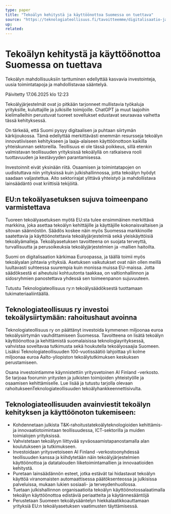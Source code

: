 ```yaml
---
type: paper
title: "Tekoälyn kehitystä ja käyttöönottoa Suomessa on tuettava"
source: "https://teknologiateollisuus.fi/tavoitteemme/digitalisaatio-ja-datatalous/tekoalyn-hyodyntaminen/"
up:
related:
---
```


# Tekoälyn kehitystä ja käyttöönottoa Suomessa on tuettava

Tekoälyn mahdollisuuksiin tarttuminen edellyttää kasvavia investointeja, uusia toimintatapoja ja mahdollistavaa sääntelyä.

Päivitetty 17.06.2025 klo 12:23

Tekoälyjärjestelmät ovat jo pitkään tarjonneet mullistavia työkaluja yrityksille, kuluttajille ja julkisille toimijoille. ChatGPT ja muut laajoihin kielimalleihin perustuvat tuoreet sovellukset edustavat seuraavaa vaihetta tässä kehityksessä.

On tärkeää, että Suomi pysyy digitaalisen ja puhtaan siirtymän kärkijoukossa. Tämä edellyttää merkittävästi enemmän resursseja tekoälyn innovatiiviseen kehitykseen ja laaja-alaiseen käyttöönottoon kaikilla yhteiskunnan sektoreilla. Teollisuus ei ole tässä poikkeus, sillä etenkin valmistavan teollisuuden yrityksissä tekoälyllä on ratkaiseva rooli tuottavuuden ja kestävyyden parantamisessa.

Investoinnit eivät yksinään riitä. Osaamisen ja toimintatapojen on uudistuttava niin yrityksissä kuin julkishallinnossa, jotta tekoälyn hyödyt saadaan valjastettua. Aito sektorirajat ylittävä yhteistyö ja mahdollistava lainsäädäntö ovat kriittisiä tekijöitä.

## EU:n tekoälyasetuksen sujuva toimeenpano varmistettava

Tuoreen tekoälyasetuksen myötä EU:sta tulee ensimmäinen merkittävä markkina, joka asettaa tekoälyn kehittäjille ja käyttäjille kokonaisvaltaisen ja sitovan säännöstön. Säädös koskee näin myös Suomessa markkinoille saatettavia ja käyttöönotettavia tekoälyjärjestelmiä sekä yleiskäyttöisiä tekoälyämalleja. Tekoälyasetuksen tavoitteena on suojata terveyttä, turvallisuutta ja perusoikeuksia tekoälyjärjestelmien ja -mallien haitoilta.

Suomi on digitalisaation kärkimaa Euroopassa, ja täällä toimii myös tekoälyalan johtavia yrityksiä. Asetuksen vaikutukset ovat näin ollen meillä luultavasti suhteessa suurempia kuin monissa muissa EU-maissa. Jotta säädöksestä ei aiheutuisi kohtuutonta taakkaa, on valtionhallinnon ja sidosryhmien panostettava yhdessä sen toimeenpanon sujuvuuteen.

Tutustu Teknologiateollisuus ry:n tekoälysäädöksestä tuottamaan tukimateriaaliintäällä.

## Teknologiateollisuus ry investoi tekoälysiirtymään: rahoitushaut avoinna

Teknologiateollisuus ry on päättänyt investoida kymmenen miljoonaa euroa tekoälysiirtymän vauhdittamiseen Suomessa. Tavoitteena on lisätä tekoälyn käyttöönottoa ja kehittämistä suomalaisissa teknologiayrityksessä, vahvistaa soveltavaa tutkimusta sekä houkutella tekoälyosaajia Suomeen. Lisäksi Teknologiateollisuuden 100-vuotissäätiö lahjoittaa yli kolme miljoonaa euroa Aalto-yliopiston tekoälytutkimuksen keskuksen perustamiseen.

Osana investointiamme käynnistettiin yritysvetoinen AI Finland -verkosto. Se tarjoaa foorumin yritysten ja julkisten toimijoiden yhteistyölle ja osaamisen kehittämiselle. Lue lisää ja tutustu tarjolla olevaan rahoitukseenTeknologiateollisuuden tekoälyhankkeennettisivulta.

## Teknologiateollisuuden avainviestit tekoälyn kehityksen ja käyttöönoton tukemiseen:

- Kohdennetaan julkista T&K-rahoitustatekoälyteknologioiden kehittämis- ja innovaatiotoimintaan teollisuudessa, ICT-sektorilla ja muiden toimialojen yrityksissä.
- Vahvistetaan tekoälyyn liittyvää syväosaamistapanostamalla alan koulutukseen ja tutkimukseen.
- Investoidaan yritysvetoiseen AI Finland -verkostoonyhdessä teollisuuden kanssa ja kiihdytetään näin tekoälyjärjestelmien käyttöönottoa ja datatalouden liiketoimintamallien ja innovaatioiden kehitystä.
- Puretaan lainsäädännön esteet, jotka estävät tai hidastavat tekoälyn käyttöä viranomaisten automaattisessa päätöksenteossa ja julkisissa palveluissa, mukaan lukien sosiaali- ja terveydenhuollossa.
- Tuetaan julkishallinnon organisaatioita tekoälyn käyttöönotossalaatimalla tekoälyn käyttöönottoa edistäviä periaatteita ja käytännesääntöjä
- Perustetaan Suomeen tekoälysääntelyn hiekkalaatikkoauttamaan yrityksiä EU:n tekoälyasetuksen vaatimusten täyttämisessä.